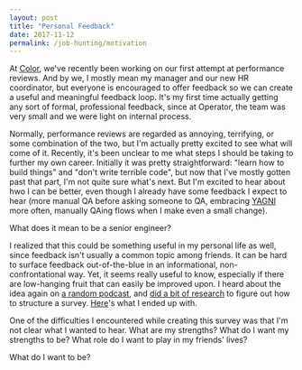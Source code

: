```yaml
---
layout: post
title: "Personal Feedback"
date: 2017-11-12
permalink: /job-hunting/motivation
---
```


At [Color](https://www.color.com), we've recently been working on our first attempt at performance reviews. And by we, I mostly mean my manager and our new HR coordinator, but everyone is encouraged to offer feedback so we can create a useful and meaningful feedback loop. It's my first time actually getting any sort of formal, professional feedback, since at Operator, the team was very small and we were light on internal process.

Normally, performance reviews are regarded as annoying, terrifying, or some combination of the two, but I'm actually pretty excited to see what will come of it. Recently, it's been unclear to me what steps I should be taking to further my own career. Initially it was pretty straightforward: "learn how to build things" and "don't write terrible code", but now that I've mostly gotten past that part, I'm not quite sure what's next. But I'm excited to hear about hwo I can be better, even though I already have some feedback I expect to hear (more manual QA before asking someone to QA, embracing [YAGNI](https://martinfowler.com/bliki/Yagni.html) more often, manually QAing flows when I make even a small change).

What does it mean to be a senior engineer?

I realized that this could be something useful in my personal life as well, since feedback isn't usually a common topic among friends. It can be hard to surface feedback out-of-the-blue in an informational, non-confrontational way. Yet, it seems really useful to know, especially if there are low-hanging fruit that can easily be improved upon. I heard about the idea again on [a random podcast](https://soundcloud.com/dateable/season-5-episode-5-getting-out-of-the-friend-zone), and [did a bit of research](https://www.quora.com/Whats-the-best-way-to-ask-for-personal-feedback-from-friends-and-coworkers-on-your-strengths-and-weaknesses) to figure out how to structure a survey. [Here](https://docs.google.com/forms/d/1RZ7s-YOM1CSzY4ENKppfxFyrS0tOKcJuZ-jEXpqMUJA/edit)'s what I ended up with.

One of the difficulties I encountered while creating this survey was that I'm not clear what I wanted to hear. What are my strengths? What do I want my strengths to be? What role do I want to play in my friends' lives?

What do I want to be?
